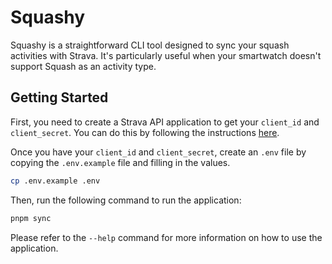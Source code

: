 # Squashy

Squashy is a straightforward CLI tool designed to sync your squash activities with Strava. It's particularly useful when your smartwatch doesn't support Squash as an activity type.

## Getting Started

First, you need to create a Strava API application to get your `client_id` and `client_secret`. You can do this by following the instructions [here](https://developers.strava.com/docs/getting-started/).

Once you have your `client_id` and `client_secret`, create an `.env` file by copying the `.env.example` file and filling in the values.

```bash
cp .env.example .env
```

Then, run the following command to run the application:

```bash
pnpm sync
```

Please refer to the `--help` command for more information on how to use the application.
